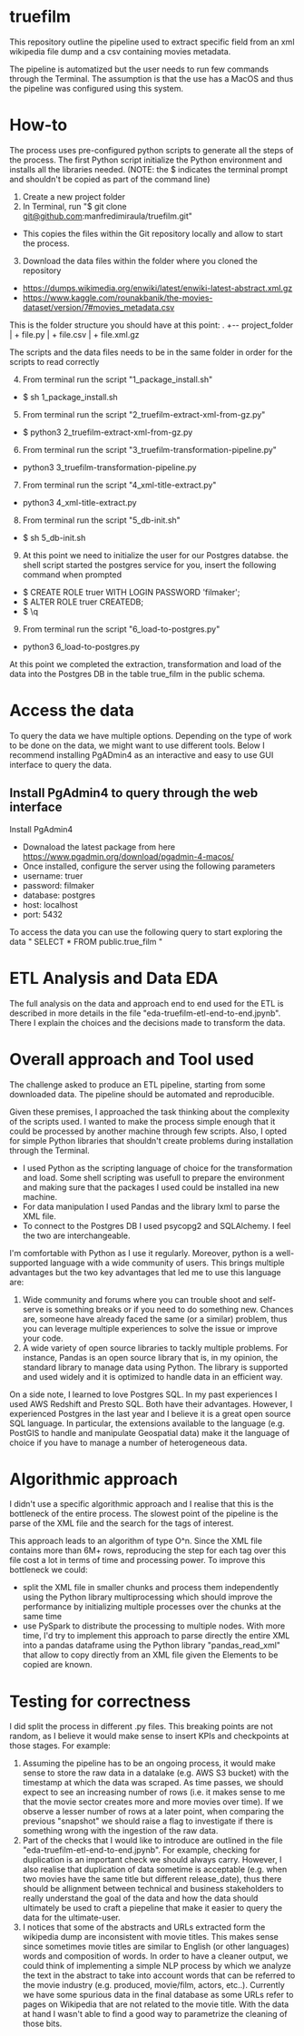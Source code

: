 # truefilm 

This repository outline the pipeline used to extract specific field from an xml wikipedia file dump and a csv containing movies metadata. 

The pipeline is automatized but the user needs to run few commands through the Terminal. The assumption is that the use has a MacOS and thus the pipeline was configured using this system. 

# How-to
The process uses pre-configured python scripts to generate all the steps of the process. The first Python script initialize the Python environment and installs all the libraries needed. (NOTE: the $ indicates the terminal prompt and shouldn't be copied as part of the command line)

1. Create a new project folder 
2. In Terminal, run "$ git clone git@github.com:manfredimiraula/truefilm.git"
  - This copies the files within the Git repository locally and allow to start the process. 
3. Download the data files within the folder where you cloned the repository
  - https://dumps.wikimedia.org/enwiki/latest/enwiki-latest-abstract.xml.gz
  - https://www.kaggle.com/rounakbanik/the-movies-dataset/version/7#movies_metadata.csv
  
This is the folder structure you should have at this point:
.
+-- project_folder
|   + file.py
|   + file.csv
|   + file.xml.gz

The scripts and the data files needs to be in the same folder in order for the scripts to read correctly

4. From terminal run the script "1_package_install.sh"
  - $ sh 1_package_install.sh
5. From terminal run the script "2_truefilm-extract-xml-from-gz.py"
  - $ python3 2_truefilm-extract-xml-from-gz.py
6. From terminal run the script "3_truefilm-transformation-pipeline.py"
  - python3 3_truefilm-transformation-pipeline.py
7. From terminal run the script "4_xml-title-extract.py"
  - python3 4_xml-title-extract.py
8. From terminal run the script "5_db-init.sh"
  - $ sh 5_db-init.sh
9. At this point we need to initialize the user for our Postgres databse. the shell script started the postgres service for you, insert the following command when prompted
  - $ CREATE ROLE truer WITH LOGIN PASSWORD 'filmaker';
  - $ ALTER ROLE truer CREATEDB;
  - $ \q 
9. From terminal run the script "6_load-to-postgres.py"
  - python3 6_load-to-postgres.py

At this point we completed the extraction, transformation and load of the data into the Postgres DB in the table true_film in the public schema. 

# Access the data
To query the data we have multiple options. Depending on the type of work to be done on the data, we might want to use different tools. Below I recommend installing PgADmin4 as an interactive and easy to use GUI interface to query the data. 

## Install PgAdmin4 to query through the web interface

Install PgAdmin4 
- Downaload the latest package from here https://www.pgadmin.org/download/pgadmin-4-macos/
- Once installed, configure the server using the following parameters
- username: truer
- password: filmaker
- database: postgres
- host: localhost 
- port: 5432


To access the data you can use the following query to start exploring the data
"
SELECT 
  * 
 FROM 
  public.true_film
"

# ETL Analysis and Data EDA
The full analysis on the data and approach end to end used for the ETL is described in more details in the file "eda-truefilm-etl-end-to-end.jpynb". There I explain the choices and the decisions made to transform the data. 

# Overall approach and Tool used 
The challenge asked to produce an ETL pipeline, starting from some downloaded data. The pipeline should be automated and reproducible. 

Given these premises, I approached the task thinking about the complexity of the scripts used. I wanted to make the process simple enough that it could be processed by another machine through few scripts. Also, I opted for simple Python libraries that shouldn't create problems during installation through the Terminal. 

- I used Python as the scripting language of choice for the transformation and load. Some shell scripting was usefull to prepare the environment and making sure that the packages I used could be installed ina new machine. 
- For data manipulation I used Pandas and the library lxml to parse the XML file. 
- To connect to the Postgres DB I used psycopg2 and SQLAlchemy. I feel the two are interchangeable. 

I'm comfortable with Python as I use it regularly. Moreover, python is a well-supported language with a wide community of users. This brings multiple advantages but the two key advantages that led me to use this language are: 

1. Wide community and forums where you can trouble shoot and self-serve is something breaks or if you need to do something new. Chances are, someone have already faced the same (or a similar) problem, thus you can leverage multiple experiences to solve the issue or improve your code. 
2. A wide variety of open source libraries to tackly multiple problems. For instance, Pandas is an open source library that is, in my opinion, the standard library to manage data using Python. The library is supported and used widely and it is optimized to handle data in an efficient way. 

On a side note, I learned to love Postgres SQL. In my past experiences I used AWS Redshift and Presto SQL. Both have their advantages. However, I experienced Postgres in the last year and I believe it is a great open source SQL language. In particular, the extensions available to the language (e.g. PostGIS to handle and manipulate Geospatial data) make it the language of choice if you have to manage a number of heterogeneous data. 

# Algorithmic approach
I didn't use a specific algorithmic approach and I realise that this is the bottleneck of the entire process. The slowest point of the pipeline is the parse of the XML file and the search for the tags of interest. 

This approach leads to an algorithm of type O^n. Since the XML file contains more than 6M+ rows, reproducing the step for each tag over this file cost a lot in terms of time and processing power. To improve this bottleneck we could: 
- split the XML file in smaller chunks and process them independently using the Python library multiprocessing which should improve the performance by initializing multiple processes over the chunks at the same time
- use PySpark to distribute the processing to multiple nodes. With more time, I'd try to implement this approach to parse directly the entire XML into a pandas dataframe using the Python library "pandas_read_xml" that allow to copy directly from an XML file given the Elements to be copied are known. 

# Testing for correctness
I did split the process in different .py files. This breaking points are not random, as I believe it would make sense to insert KPIs and checkpoints at those stages. For example: 
1. Assuming the pipeline has to be an ongoing process, it would make sense to store the raw data in a datalake (e.g. AWS S3 bucket) with the timestamp at which the data was scraped. As time passes, we should expect to see an increasing number of rows (i.e. it makes sense to me that the movie sector creates more and more movies over time). If we observe a lesser number of rows at a later point, when comparing the previous "snapshot" we should raise a flag to investigate if there is something wrong with the ingestion of the raw data. 
2. Part of the checks that I would like to introduce are outlined in the file "eda-truefilm-etl-end-to-end.jpynb". For example, checking for duplication is an important check we should always carry. However, I also realise that duplication of data sometime is acceptable (e.g. when two movies have the same title but different release_date), thus there should be allignment between technical and business stakeholders to really understand the goal of the data and how the data should ultimately be used to craft a piepeline that make it easier to query the data for the ultimate-user. 
3. I notices that some of the abstracts and URLs extracted form the wikipedia dump are inconsistent with movie titles. This makes sense since sometimes movie titles are similar to English (or other languages) words and composition of words. In order to have a cleaner output, we could think of implementing a simple NLP process by which we analyze the text in the abstract to take into account words that can be referred to the movie industry (e.g. produced, movie/film, actors, etc..). Currently we have some spurious data in the final database as some URLs refer to pages on Wikipedia that are not related to the movie title. With the data at hand I wasn't able to find a good way to parametrize the cleaning of those bits. 

